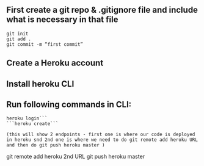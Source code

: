 ## First create a git repo & .gitignore file and include what is necessary in that file

```
git init
git add .
git commit -m “first commit”
```
	
## Create a Heroku account

## Install heroku CLI

## Run following commands in CLI: 

```
heroku login```
```heroku create```

(this will show 2 endpoints - first one is where our code is deployed in heroku snd 2nd one is where we need to do git remote add heroku URL and then do git push heroku master )
```
git remote add heroku 2nd URL
git push heroku master
```
	
